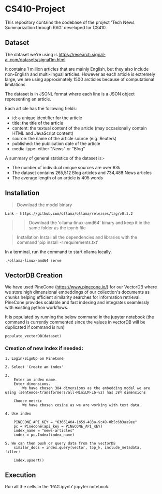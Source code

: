 # CS410-Project
This repository contains the codebase of the project 'Tech News Summarization through RAG' developed for CS410.

## Dataset

The dataset we're using is https://research.signal-ai.com/datasets/signal1m.html

It contains 1 million articles that are mainly English, but they also include non-English and multi-lingual articles.
However as each article is extremely large, we are using approximately 1500 arcticles because of computational limitations.

The dataset is in JSONL format where each line is a JSON object representing an article. 

Each article has the following fields:

- id: a unique identifier for the article
- title: the title of the article
- content: the textual content of the article (may occasionally contain HTML and JavaScript content)
- source: the name of the article source (e.g. Reuters)
- published: the publication date of the article
- media-type: either "News" or "Blog"


A summary of general statistics of the dataset is:-
- The number of individual unique sources are over 93k
- The dataset contains 265,512 Blog articles and 734,488 News articles
- The average length of an article is 405 words

## Installation

>Download the model binary
    
    Link - https://github.com/ollama/ollama/releases/tag/v0.3.2
>>Download the 'ollama-linux-amd64' binary and keep it in the same folder as the ipynb file
>
>

>Installation
    Install all the dependencies and libraries with the command 'pip install -r requirements.txt'

In a terminal, run the command to start ollama locally.
    
    ./ollama-linux-amd64 serve


## VectorDB Creation

We have used PineCone (https://www.pinecone.io/) for our VectorDB where we store high dimensional embeddings of our collection's documents as chunks helping efficient similarity searches for information retrieval. PineCone provides scalable and fast indexing and integrates seamlessly with existing python workflows.

It is populated by running the below command in the jupyter notebook (the command is currently commented since the values in vectorDB will be duplicated if command is run)

    populate_vectorDB(dataset)

### Creation of new Index if needed:

    1. Login/SignUp on PineCone
    
    2. Select 'Create an index'

    3. 
        Enter an index name.
        Enter dimensions.
            We have chosen 384 dimensions as the embedding model we are using (sentence-transformers/all-MiniLM-L6-v2) has 384 dimensions
        
        Choose metric
            We have chosen cosine as we are working with text data.

    4. Use index

        PINECONE_API_KEY = "63651404-1b59-483a-9c49-0b5c6b3aa9ee"
        pc = Pinecone(api_key = PINECONE_API_KEY)
        index_name = "news-articles"
        index = pc.Index(index_name)

    5. We can then push or query data from the vectorDB
        similar_docs = index.query(vector, top_k, include_metadata, filter)

        index.upsert()
        
## Execution

Run all the cells in the 'RAG.ipynb' jupyter notebook.
